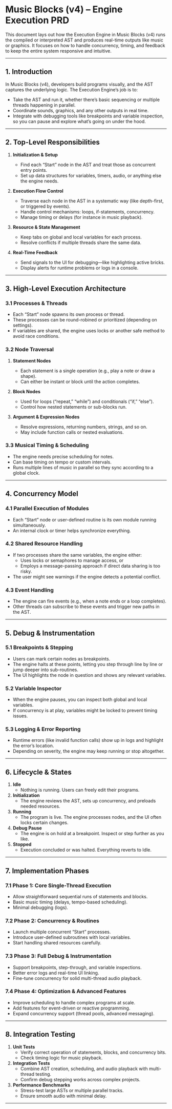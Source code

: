 <!-- markdownlint-disable -->
# Music Blocks (v4) – Engine Execution PRD

This document lays out how the Execution Engine in Music Blocks (v4) runs the compiled or interpreted AST and produces real-time outputs like music or graphics. It focuses on how to handle concurrency, timing, and feedback to keep the entire system responsive and intuitive.

--------------------------------------------------------------------------------
## 1. Introduction

In Music Blocks (v4), developers build programs visually, and the AST captures the underlying logic. The Execution Engine’s job is to:
- Take the AST and run it, whether there’s basic sequencing or multiple threads happening in parallel.
- Coordinate sounds, graphics, and any other outputs in real time.
- Integrate with debugging tools like breakpoints and variable inspection, so you can pause and explore what’s going on under the hood.

--------------------------------------------------------------------------------
## 2. Top-Level Responsibilities

1. **Initialization & Setup**  
   - Find each “Start” node in the AST and treat those as concurrent entry points.  
   - Set up data structures for variables, timers, audio, or anything else the engine needs.

2. **Execution Flow Control**  
   - Traverse each node in the AST in a systematic way (like depth-first, or triggered by events).  
   - Handle control mechanisms: loops, if-statements, concurrency.  
   - Manage timing or delays (for instance in music playback).

3. **Resource & State Management**  
   - Keep tabs on global and local variables for each process.  
   - Resolve conflicts if multiple threads share the same data.

4. **Real-Time Feedback**  
   - Send signals to the UI for debugging—like highlighting active bricks.  
   - Display alerts for runtime problems or logs in a console.

--------------------------------------------------------------------------------
## 3. High-Level Execution Architecture

### 3.1 Processes & Threads
- Each “Start” node spawns its own process or thread.
- These processes can be round-robined or prioritized (depending on settings).
- If variables are shared, the engine uses locks or another safe method to avoid race conditions.

### 3.2 Node Traversal
1. **Statement Nodes**  
   - Each statement is a single operation (e.g., play a note or draw a shape).  
   - Can either be instant or block until the action completes.

2. **Block Nodes**  
   - Used for loops (“repeat,” “while”) and conditionals (“if,” “else”).  
   - Control how nested statements or sub-blocks run.

3. **Argument & Expression Nodes**  
   - Resolve expressions, returning numbers, strings, and so on.  
   - May include function calls or nested evaluations.

### 3.3 Musical Timing & Scheduling
- The engine needs precise scheduling for notes.  
- Can base timing on tempo or custom intervals.  
- Runs multiple lines of music in parallel so they sync according to a global clock.

--------------------------------------------------------------------------------
## 4. Concurrency Model

### 4.1 Parallel Execution of Modules
- Each “Start” node or user-defined routine is its own module running simultaneously.  
- An internal clock or timer helps synchronize everything.

### 4.2 Shared Resource Handling
- If two processes share the same variables, the engine either:
  - Uses locks or semaphores to manage access, or  
  - Employs a message-passing approach if direct data sharing is too risky.  
- The user might see warnings if the engine detects a potential conflict.

### 4.3 Event Handling
- The engine can fire events (e.g., when a note ends or a loop completes).  
- Other threads can subscribe to these events and trigger new paths in the AST.

--------------------------------------------------------------------------------
## 5. Debug & Instrumentation

### 5.1 Breakpoints & Stepping
- Users can mark certain nodes as breakpoints.  
- The engine halts at these points, letting you step through line by line or jump deeper into sub-routines.  
- The UI highlights the node in question and shows any relevant variables.

### 5.2 Variable Inspector
- When the engine pauses, you can inspect both global and local variables.  
- If concurrency is at play, variables might be locked to prevent timing issues.

### 5.3 Logging & Error Reporting
- Runtime errors (like invalid function calls) show up in logs and highlight the error’s location.  
- Depending on severity, the engine may keep running or stop altogether.

--------------------------------------------------------------------------------
## 6. Lifecycle & States

1. **Idle**  
   - Nothing is running. Users can freely edit their programs.
2. **Initialization**  
   - The engine reviews the AST, sets up concurrency, and preloads needed resources.
3. **Running**  
   - The program is live. The engine processes nodes, and the UI often locks certain changes.
4. **Debug Pause**  
   - The engine is on hold at a breakpoint. Inspect or step further as you like.
5. **Stopped**  
   - Execution concluded or was halted. Everything reverts to Idle.

--------------------------------------------------------------------------------
## 7. Implementation Phases

### 7.1 Phase 1: Core Single-Thread Execution
- Allow straightforward sequential runs of statements and blocks.  
- Basic music timing (delays, tempo-based scheduling).  
- Minimal debugging (logs).

### 7.2 Phase 2: Concurrency & Routines
- Launch multiple concurrent “Start” processes.  
- Introduce user-defined subroutines with local variables.  
- Start handling shared resources carefully.

### 7.3 Phase 3: Full Debug & Instrumentation
- Support breakpoints, step-through, and variable inspections.  
- Better error logs and real-time UI linking.  
- Fine-tune concurrency for solid multi-thread audio playback.

### 7.4 Phase 4: Optimization & Advanced Features
- Improve scheduling to handle complex programs at scale.  
- Add features for event-driven or reactive programming.  
- Expand concurrency support (thread pools, advanced messaging).

--------------------------------------------------------------------------------
## 8. Integration Testing

1. **Unit Tests**  
   - Verify correct operation of statements, blocks, and concurrency bits.  
   - Check timing logic for music playback.
2. **Integration Tests**  
   - Combine AST creation, scheduling, and audio playback with multi-thread testing.  
   - Confirm debug stepping works across complex projects.
3. **Performance Benchmarks**  
   - Stress-test large ASTs or multiple parallel tracks.  
   - Ensure smooth audio with minimal delay.

--------------------------------------------------------------------------------
